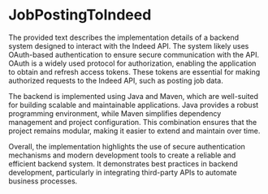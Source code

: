 # JobPostingToIndeed

The provided text describes the implementation details of a backend system designed to interact with the Indeed API. The system likely uses OAuth-based authentication to ensure secure communication with the API. OAuth is a widely used protocol for authorization, enabling the application to obtain and refresh access tokens. These tokens are essential for making authorized requests to the Indeed API, such as posting job data.

The backend is implemented using Java and Maven, which are well-suited for building scalable and maintainable applications. Java provides a robust programming environment, while Maven simplifies dependency management and project configuration. This combination ensures that the project remains modular, making it easier to extend and maintain over time.

Overall, the implementation highlights the use of secure authentication mechanisms and modern development tools to create a reliable and efficient backend system. It demonstrates best practices in backend development, particularly in integrating third-party APIs to automate business processes.